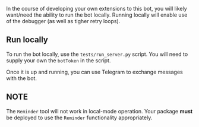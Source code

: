 In the course of developing your own extensions to this bot, you will
likely want/need the ability to run the bot locally. Running locally
will enable use of the debugger (as well as tigher retry loops).

## Run locally

To run the bot locally, use the `tests/run_server.py` script. You will
need to supply your own the `botToken` in the script.

Once it is up and running, you can use Telegram to exchange messages with
the bot.

## NOTE

The `Reminder` tool will not work in local-mode operation. Your package
**must** be deployed to use the `Reminder` functionality appropriately.